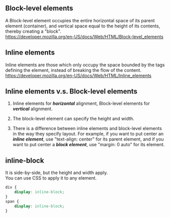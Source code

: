 ## Block-level elements
A Block-level element occupies the entire horizontal space of its parent element (container), and vertical space equal to the height of its contents, thereby creating a "block".  
<https://developer.mozilla.org/en-US/docs/Web/HTML/Block-level_elements>

## Inline elements

Inline elements are those which only occupy the space bounded by the tags defining the element, instead of breaking the flow of the content.  
<https://developer.mozilla.org/en-US/docs/Web/HTML/Inline_elements>

## Inline elements v.s. Block-level elements

1. Inline elements for ***horizontal*** alignment, Block-level elements for ***vertical*** alignment.  

2. The block-level element can specify the height and width.  

3. There is a difference between inline elements and block-level elements in the way they specify layout. For example, if you want to put center an ***inline element***, use "text-align: center" for its parent element, and if you want to put center a ***block element***, use "margin: 0 auto" for its element.

## inline-block

It is side-by-side, but the height and width apply.  
You can use CSS to apply it to any element.
```CSS
div {
	display: inline-block;
}
span {
	display: inline-block;
}
```